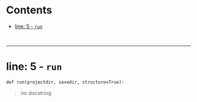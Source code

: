 



Contents
========

* [line: 5 - `run`](#line-5---run)


&nbsp;

--------
# line: 5 - `run`
  
```  
def run(projectdir, savedir, structure=True):
```


>  no docstring